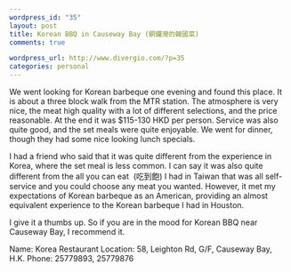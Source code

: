 ```yaml
--- 
wordpress_id: "35"
layout: post
title: Korean BBQ in Causeway Bay (銅鑼灣的韓國菜)
comments: true

wordpress_url: http://www.divergio.com/?p=35
categories: personal
---
```

We went looking for Korean barbeque one evening and found this place. It is about a three block walk from the MTR station. The atmosphere is very nice, the meat high quality with a lot of different selections, and the price reasonable. At the end it was $115-130 HKD per person. Service was also quite good, and the set meals were quite enjoyable. We went for dinner, though they had some nice looking lunch specials.

I had a friend who said that it was quite different from the experience in Korea, where the set meal is less common.  I can say it was also quite different from the all you can eat  (吃到飽) I had in Taiwan that was all self-service and you could choose any meat you wanted. However, it met my expectations of Korean barbeque as an American, providing an almost equivalent experience to the Korean barbeque I had in Houston.

I give it a thumbs up. So if you are in the mood for Korean BBQ near Causeway Bay, I recommend it.

Name: Korea Restaurant
Location: 58, Leighton Rd, G/F, Causeway Bay, H.K.
Phone: 25779893, 25779876
